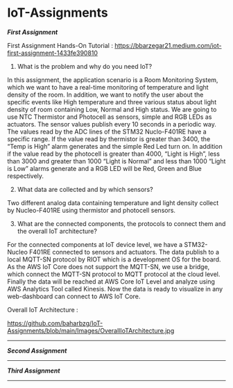 # IoT-Assignments

***First Assignment***

First Assignment Hands-On Tutorial : https://bbarzegar21.medium.com/iot-first-assignment-1433fe390810


1. What is the problem and why do you need IoT?

In this assignment, the application scenario is a Room Monitoring System, which we want to have a real-time monitoring of temperature and light density of the room. In addition, we want to notify the user about the specific events like High temperature and three various status about light density of room containing Low, Normal and High status.
We are going to use NTC Thermistor and Photocell as sensors, simple and RGB LEDs as actuators.
The sensor values publish every 10 seconds in a periodic way. The values read by the ADC lines of the STM32 Nuclo-F401RE have a specific range. If the value read by thermistor is greater than 3400, the “Temp is High” alarm generates and the simple Red Led turn on. In addition if the value read by the photocell is greater than 4000, “Light is High”, less than 3000 and greater than 1000 “Light is Normal” and less than 1000 “Light is Low” alarms generate and a RGB LED will be Red, Green and Blue respectively.

2. What data are collected and by which sensors?

Two different analog data containing temperature and light density collect by Nucleo-F401RE using thermistor and photocell sensors.


3. What are the connected components, the protocols to connect them and the overall IoT architecture?

For the connected components at IoT device level, we have a STM32-Nucleo F401RE connected to sensors and actuators. The data publish to a local MQTT-SN protocol by RIOT which is a development OS for the board. As the AWS IoT Core does not support the MQTT-SN, we use a bridge, which connect the MQTT-SN protocol to MQTT protocol at the cloud level. Finally the data will be reached at AWS Core IoT Level and analyze using AWS Analytics Tool called Kinesis. Now the data is ready to visualize in any web-dashboard can connect to AWS IoT Core.

Overall IoT Architecture :

https://github.com/baharbzg/IoT-Assignments/blob/main/Images/OverallIoTArchitecture.jpg

***

***Second Assignment***

***

***Third Assignment***

***

